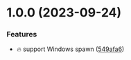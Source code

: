 # 1.0.0 (2023-09-24)


### Features

* 🔥 support Windows spawn ([549afa6](https://github.com/tal-rofe/sudo-cli/commit/549afa60155bdc68fb05d78c2636d67c77e7549e))
